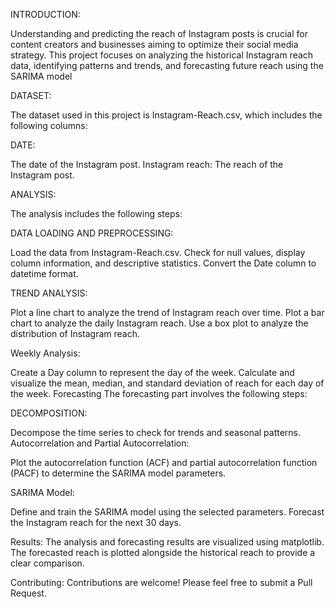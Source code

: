 INTRODUCTION:

Understanding and predicting the reach of Instagram posts is crucial for content creators and businesses aiming to optimize their social media strategy. This project focuses on analyzing the historical 
Instagram reach data, identifying patterns and trends, and forecasting future reach using the SARIMA model

DATASET:

The dataset used in this project is Instagram-Reach.csv, which includes the following columns:

DATE: 

The date of the Instagram post.
Instagram reach: The reach of the Instagram post.

ANALYSIS:

The analysis includes the following steps:

DATA LOADING AND PREPROCESSING:

Load the data from Instagram-Reach.csv.
Check for null values, display column information, and descriptive statistics.
Convert the Date column to datetime format.


TREND ANALYSIS:

Plot a line chart to analyze the trend of Instagram reach over time.
Plot a bar chart to analyze the daily Instagram reach.
Use a box plot to analyze the distribution of Instagram reach.


Weekly Analysis:

Create a Day column to represent the day of the week.
Calculate and visualize the mean, median, and standard deviation of reach for each day of the week.
Forecasting
The forecasting part involves the following steps:

DECOMPOSITION:

Decompose the time series to check for trends and seasonal patterns.
Autocorrelation and Partial Autocorrelation:

Plot the autocorrelation function (ACF) and partial autocorrelation function (PACF) to determine the SARIMA model parameters.

SARIMA Model:

Define and train the SARIMA model using the selected parameters.
Forecast the Instagram reach for the next 30 days.


Results:
The analysis and forecasting results are visualized using matplotlib. The forecasted reach is plotted alongside the historical reach to provide a clear comparison.

Contributing:
Contributions are welcome! Please feel free to submit a Pull Request.

